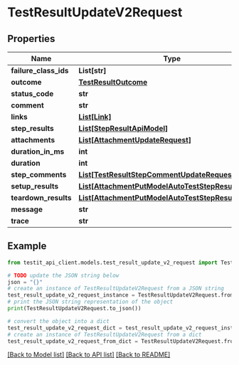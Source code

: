 # TestResultUpdateV2Request


## Properties

Name | Type | Description | Notes
------------ | ------------- | ------------- | -------------
**failure_class_ids** | **List[str]** |  | [optional] 
**outcome** | [**TestResultOutcome**](TestResultOutcome.md) |  | [optional] 
**status_code** | **str** |  | [optional] 
**comment** | **str** |  | [optional] 
**links** | [**List[Link]**](Link.md) |  | [optional] 
**step_results** | [**List[StepResultApiModel]**](StepResultApiModel.md) |  | [optional] 
**attachments** | [**List[AttachmentUpdateRequest]**](AttachmentUpdateRequest.md) |  | [optional] 
**duration_in_ms** | **int** |  | [optional] 
**duration** | **int** |  | [optional] 
**step_comments** | [**List[TestResultStepCommentUpdateRequest]**](TestResultStepCommentUpdateRequest.md) |  | [optional] 
**setup_results** | [**List[AttachmentPutModelAutoTestStepResultsModel]**](AttachmentPutModelAutoTestStepResultsModel.md) |  | [optional] 
**teardown_results** | [**List[AttachmentPutModelAutoTestStepResultsModel]**](AttachmentPutModelAutoTestStepResultsModel.md) |  | [optional] 
**message** | **str** |  | [optional] 
**trace** | **str** |  | [optional] 

## Example

```python
from testit_api_client.models.test_result_update_v2_request import TestResultUpdateV2Request

# TODO update the JSON string below
json = "{}"
# create an instance of TestResultUpdateV2Request from a JSON string
test_result_update_v2_request_instance = TestResultUpdateV2Request.from_json(json)
# print the JSON string representation of the object
print(TestResultUpdateV2Request.to_json())

# convert the object into a dict
test_result_update_v2_request_dict = test_result_update_v2_request_instance.to_dict()
# create an instance of TestResultUpdateV2Request from a dict
test_result_update_v2_request_from_dict = TestResultUpdateV2Request.from_dict(test_result_update_v2_request_dict)
```
[[Back to Model list]](../README.md#documentation-for-models) [[Back to API list]](../README.md#documentation-for-api-endpoints) [[Back to README]](../README.md)


